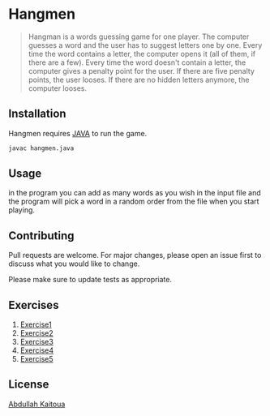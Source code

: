# Hangmen
>Hangman is a words guessing game for one player.
The computer guesses a word and the user has to suggest letters one by one. 
Every time the word contains a letter, the computer opens it (all of them, if there are a few). Every time the word doesn't contain a letter, the computer gives a penalty point for the user. 
If there are five penalty points, the user looses. 
If there are no hidden letters anymore, the computer looses.
 
## Installation

Hangmen requires [JAVA](https://www.oracle.com/java/technologies/downloads/) to run the game.

```bash
javac hangmen.java
```

## Usage

in the program you can add as many words as you wish in the input file and the program will pick a word in a random order from the file when you start playing.


## Contributing
Pull requests are welcome. For major changes, please open an issue first to discuss what you would like to change.

Please make sure to update tests as appropriate.

## Exercises

1. [Exercise1](exercise1.md)
2. [Exercise2]()
3. [Exercise3]()
4. [Exercise4]()
5. [Exercise5]()

## License
[Abdullah Kaitoua](https://choosealicense.com/licenses/mit/)
